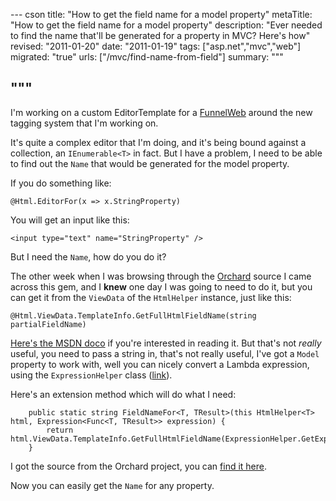 --- cson
title: "How to get the field name for a model property"
metaTitle: "How to get the field name for a model property"
description: "Ever needed to find the name that'll be generated for a property in MVC? Here's how"
revised: "2011-01-20"
date: "2011-01-19"
tags: ["asp.net","mvc","web"]
migrated: "true"
urls: ["/mvc/find-name-from-field"]
summary: """

"""
---
I'm working on a custom EditorTemplate for a [FunnelWeb][1] around the new tagging system that I'm working on.

It's quite a complex editor that I'm doing, and it's being bound against a collection, an `IEnumerable<T>` in fact. But I have a problem, I need to be able to find out the `Name` that would be generated for the model property.

If you do something like:

    @Html.EditorFor(x => x.StringProperty)

You will get an input like this:

    <input type="text" name="StringProperty" />

But I need the `Name`, how do you do it? 

The other week when I was browsing through the [Orchard][2] source I came across this gem, and I **knew** one day I was going to need to do it, but you can get it from the `ViewData` of the `HtmlHelper` instance, just like this:

    @Html.ViewData.TemplateInfo.GetFullHtmlFieldName(string partialFieldName)

[Here's the MSDN doco][3] if you're interested in reading it. But that's not *really* useful, you need to pass a string in, that's not really useful, I've got a `Model` property to work with, well you can nicely convert a Lambda expression, using the `ExpressionHelper` class ([link][4]).

Here's an extension method which will do what I need:

        public static string FieldNameFor<T, TResult>(this HtmlHelper<T> html, Expression<Func<T, TResult>> expression) {
            return html.ViewData.TemplateInfo.GetFullHtmlFieldName(ExpressionHelper.GetExpressionText(expression));
        }

I got the source from the Orchard project, you can [find it here][5].

Now you can easily get the `Name` for any property.


  [1]: http://www.funnelweblog.com
  [2]: http://orchardproject.net
  [3]: http://msdn.microsoft.com/en-us/library/system.web.mvc.templateinfo.getfullhtmlfieldname.aspx
  [4]: http://msdn.microsoft.com/en-us/library/ee428394.aspx
  [5]: http://orchard.codeplex.com/SourceControl/changeset/view/2787c7365fa3#src%2fOrchard%2fMvc%2fHtml%2fHtmlHelperExtensions.cs